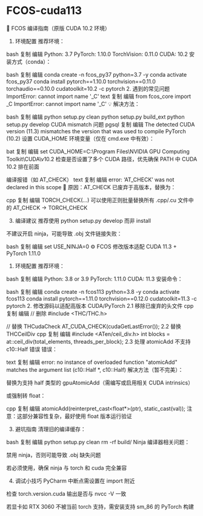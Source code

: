 # FCOS-cuda113
🚀 FCOS 编译指南（原版 CUDA 10.2 环境）
1. 环境配置
推荐环境：

bash
复制
编辑
Python: 3.7
PyTorch: 1.10.0
TorchVision: 0.11.0
CUDA: 10.2
安装方式（conda）：

bash
复制
编辑
conda create -n fcos_py37 python=3.7 -y
conda activate fcos_py37
conda install pytorch==1.10.0 torchvision==0.11.0 torchaudio==0.10.0 cudatoolkit=10.2 -c pytorch
2. 遇到的常见问题
ImportError: cannot import name '_C'
text
复制
编辑
from fcos_core import _C
ImportError: cannot import name '_C'
💡 解决方法：

bash
复制
编辑
python setup.py clean
python setup.py build_ext
python setup.py develop
CUDA mismatch 问题
pgsql
复制
编辑
The detected CUDA version (11.3) mismatches the version that was used to compile PyTorch (10.2)
设置 CUDA_HOME 环境变量（仅在 cmd.exe 中有效）：

bat
复制
编辑
set CUDA_HOME=C:\Program Files\NVIDIA GPU Computing Toolkit\CUDA\v10.2
检查是否设置了多个 CUDA 路径，优先确保 PATH 中 CUDA 10.2 排在前面

编译报错（如 AT_CHECK）
text
复制
编辑
error: ‘AT_CHECK’ was not declared in this scope
🔧 原因：AT_CHECK 已废弃于高版本，替换为：

cpp
复制
编辑
TORCH_CHECK(...)
可以使用正则批量替换所有 .cpp/.cu 文件中的 AT_CHECK → TORCH_CHECK

3. 编译建议
推荐使用 python setup.py develop 而非 install

不建议开启 ninja，可能导致 .obj 文件链接失败：

bash
复制
编辑
set USE_NINJA=0
⚙️ FCOS 修改版本适配 CUDA 11.3 + PyTorch 1.11.0
1. 环境配置
推荐环境：

bash
复制
编辑
Python: 3.8 or 3.9
PyTorch: 1.11.0
CUDA: 11.3
安装命令：

bash
复制
编辑
conda create -n fcos113 python=3.8 -y
conda activate fcos113
conda install pytorch==1.11.0 torchvision==0.12.0 cudatoolkit=11.3 -c pytorch
2. 修改源码以适配高版本 CUDA/PyTorch
2.1 移除已废弃的头文件
cpp
复制
编辑
// 删除
#include <THC/THC.h>

// 替换 THCudaCheck
AT_CUDA_CHECK(cudaGetLastError());
2.2 替换 THCCeilDiv
cpp
复制
编辑
#include <ATen/ceil_div.h>
int blocks = at::ceil_div(total_elements, threads_per_block);
2.3 处理 atomicAdd 不支持 c10::Half 错误
错误：

text
复制
编辑
error: no instance of overloaded function "atomicAdd" matches the argument list (c10::Half *, c10::Half)
解决方法（暂不完美）：

替换为支持 half 类型的 gpuAtomicAdd（需编写或启用相关 CUDA intrinsics）

或强制转 float：

cpp
复制
编辑
atomicAdd(reinterpret_cast<float*>(ptr), static_cast<float>(val));
注意：这部分兼容性复杂，最好使用 float 版本运行验证

3. 避坑指南
清理旧的编译缓存：

bash
复制
编辑
python setup.py clean
rm -rf build/
Ninja 编译器相关问题：

禁用 ninja，否则可能导致 .obj 缺失问题

若必须使用，确保 ninja 与 torch 和 cuda 完全兼容

4. 调试小技巧
PyCharm 中断点需设置在 import 附近

检查 torch.version.cuda 输出是否与 nvcc -V 一致

若显卡如 RTX 3060 不被当前 torch 支持，需安装支持 sm_86 的 PyTorch 构建
